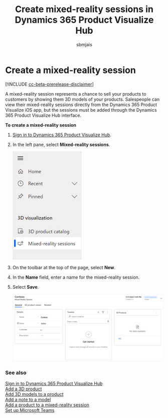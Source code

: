 ﻿---
title: Create mixed-reality sessions in Dynamics 365 Product Visualize Hub
description: Instructions for creating mixed-reality sessions in Dynamics 365 Product Visualize Hub.
ms.date: 07/29/2020
ms.topic: article
ms.service: dynamics-365-sales
author: sbmjais
ms.author: shjais
manager: shujoshi
---

# Create a mixed-reality session

[!INCLUDE [cc-beta-prerelease-disclaimer](../includes/cc-beta-prerelease-disclaimer.md)]

A mixed-reality session represents a chance to sell your products to customers by showing them 3D models of your products. Salespeople can view their mixed-reality sessions directly from the Dynamics 365 Product Visualize iOS app, but the sessions must be added through the Dynamics 365 Product Visualize Hub interface.

**To create a mixed-reality session**

1.  [Sign in to Dynamics 365 Product Visualize Hub](sign-in-app.md).

2.  In the left pane, select **Mixed-reality sessions**.

    ![Select Mixed Reality Sessions from the left pane](media/mr-session.png "Select Mixed Reality Sessions from the left pane")

3.  On the toolbar at the top of the page, select **New**.

4.  In the **Name** field, enter a name for the mixed-reality session.

5.  Select **Save**.

    ![Mixed-reality session created](media/mr-session-created.png "Mixed-reality session created")

### See also

[Sign in to Dynamics 365 Product Visualize Hub](sign-in-app.md)<br>
[Add a 3D product](add-3d-product.md)<br>
[Add 3D models to a product](add-3d-model-product.md)<br>
[Add a note to a model](add-note-model.md)<br>
[Add a product to a mixed-reality session](add-product-mr-session.md)<br>
[Set up Microsoft Teams](setup-ms-teams.md)

